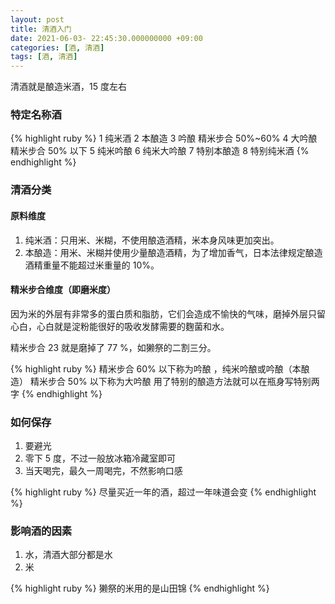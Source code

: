 ```yaml
---
layout: post
title: 清酒入门
date: 2021-06-03- 22:45:30.000000000 +09:00
categories: [酒, 清酒]
tags: [酒, 清酒]
---
```


清酒就是酿造米酒，15 度左右

### 特定名称酒

{% highlight ruby %}
1 纯米酒
2 本酿造
3 吟酿 精米步合 50%~60%
4 大吟酿 精米步合 50% 以下
5 纯米吟酿
6 纯米大吟酿
7 特别本酿造
8 特别纯米酒
{% endhighlight %}

### 清酒分类

#### 原料维度

1. 纯米酒：只用米、米糊，不使用酿造酒精，米本身风味更加突出。
2. 本酿造：用米、米糊并使用少量酿造酒精，为了增加香气，日本法律规定酿造酒精重量不能超过米重量的 10%。

#### 精米步合维度（即磨米度）

因为米的外层有非常多的蛋白质和脂肪，它们会造成不愉快的气味，磨掉外层只留心白，心白就是淀粉能很好的吸收发酵需要的麴菌和水。

精米步合 23 就是磨掉了 77 %，如獭祭的二割三分。

{% highlight ruby %}
精米步合 60% 以下称为吟酿 ，纯米吟酿或吟酿（本酿造）
精米步合 50% 以下称为大吟酿
用了特别的酿造方法就可以在瓶身写特别两字
{% endhighlight %}

### 如何保存

1. 要避光
2. 零下 5 度，不过一般放冰箱冷藏室即可
3. 当天喝完，最久一周喝完，不然影响口感

{% highlight ruby %}
尽量买近一年的酒，超过一年味道会变
{% endhighlight %}

### 影响酒的因素

1. 水，清酒大部分都是水
2. 米

{% highlight ruby %}
獭祭的米用的是山田锦
{% endhighlight %}

